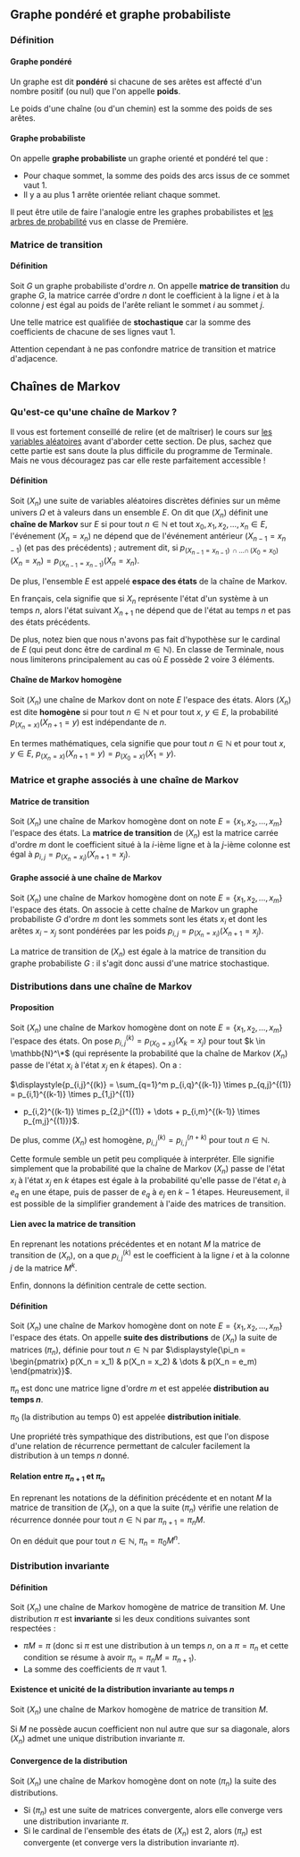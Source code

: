 ## Graphe pondéré et graphe probabiliste

### Définition

<bubble variant="formula">

#### Graphe pondéré

Un graphe est dit **pondéré** si chacune de ses arêtes est affecté d'un nombre positif (ou nul) que l'on appelle
**poids**.

Le poids d'une chaîne (ou d'un chemin) est la somme des poids de ses arêtes.

</bubble>

<bubble variant="formula">

#### Graphe probabiliste

On appelle **graphe probabiliste** un graphe orienté et pondéré tel que :

* Pour chaque sommet, la somme des poids des arcs issus de ce sommet vaut $1$.
* Il y a au plus $1$ arrête orientée reliant chaque sommet.

</bubble>

Il peut être utile de faire l'analogie entre les graphes probabilistes
et [les arbres de probabilité](/cours/premiere/probabilites/#2-arbre-de-probabilit%C3%A9) vus en classe de Première.

### Matrice de transition

<bubble variant="formula">

#### Définition

Soit $G$ un graphe probabiliste d'ordre $n$. On appelle **matrice de transition** du graphe $G$, la matrice carrée
d'ordre $n$ dont le coefficient à la ligne $i$ et à la colonne $j$ est égal au poids de l'arête reliant le sommet $i$ au
sommet $j$.

Une telle matrice est qualifiée de **stochastique** car la somme des coefficients de chacune de ses lignes vaut $1$.

</bubble>

Attention cependant à ne pas confondre matrice de transition et matrice d'adjacence.

## Chaînes de Markov

### Qu'est-ce qu'une chaîne de Markov ?

Il vous est fortement conseillé de relire (et de maîtriser) le cours
sur [les variables aléatoires](/cours/terminale/variables-aleatoires-concentration-grands-nombres/) avant d'aborder
cette section. De plus, sachez que cette partie est sans doute la plus difficile du programme de Terminale. Mais ne vous
découragez pas car elle reste parfaitement accessible !

<bubble variant="formula">

#### Définition

Soit $(X_n)$ une suite de variables aléatoires discrètes définies sur un même univers $\Omega$ et à valeurs dans un
ensemble $E$. On dit que $(X_n)$ définit une **chaîne de Markov** sur $E$ si pour tout $n \in \mathbb{N}$ et tout $x_0,
x_1, x_2, \dots, x_n \in E$, l'événement $(X_n = x_n)$ ne dépend que de l'événement antérieur $(X_{n-1} = x_{n-1})$ (et
pas des précédents) ; autrement dit, si $p_{(X_{n-1} = x_{n-1}) \, \cap \dots \cap \, (X_0 = x_0)}(X_n = x_n) = p_{(X_
{n-1} = x_{n-1})}(X_n = x_n)$.

De plus, l'ensemble $E$ est appelé **espace des états** de la chaîne de Markov.

</bubble>

En français, cela signifie que si $X_n$ représente l'état d'un système à un temps $n$, alors l'état suivant $X_{n+1}$ ne
dépend que de l'état au temps $n$ et pas des états précédents.

De plus, notez bien que nous n'avons pas fait d'hypothèse sur le cardinal de $E$ (qui peut donc être de cardinal $m \in
\mathbb{N}$). En classe de Terminale, nous nous limiterons principalement au cas où $E$ possède $2$ voire $3$ éléments.

<bubble variant="formula">

#### Chaîne de Markov homogène

Soit $(X_n)$ une chaîne de Markov dont on note $E$ l'espace des états. Alors $(X_n)$ est dite **homogène** si pour tout
$n \in \mathbb{N}$ et pour tout $x$, $y \in E$, la probabilité $p_{(X_n = x)}(X_{n+1} = y)$ est indépendante de $n$.

En termes mathématiques, cela signifie que pour tout $n \in \mathbb{N}$ et pour tout $x$, $y \in E$, $p_{(X_n = x)}(X_
{n+1} = y) = p_{(X_0 = x)}(X_1 = y)$.

</bubble>

### Matrice et graphe associés à une chaîne de Markov

<bubble variant="formula">

#### Matrice de transition

Soit $(X_n)$ une chaîne de Markov homogène dont on note $E = \{x_1, x_2, \dots, x_m\}$ l'espace des états. La **matrice
de transition** de $(X_n)$ est la matrice carrée d'ordre $m$ dont le coefficient situé à la $i$-ième ligne et à la
$j$-ième colonne est égal à $p_{i,j} = p_{(X_n = x_i)}(X_{n+1} = x_j)$.

</bubble>

<bubble variant="formula">

#### Graphe associé à une chaîne de Markov

Soit $(X_n)$ une chaîne de Markov homogène dont on note $E = \{x_1, x_2, \dots, x_m\}$ l'espace des états. On associe à
cette chaîne de Markov un graphe probabiliste $G$ d'ordre $m$ dont les sommets sont les états $x_i$ et dont les arêtes
$x_i - x_j$ sont pondérées par les poids $p_{i,j} = p_{(X_n = x_i)}(X_{n+1} = x_j)$.

La matrice de transition de $(X_n)$ est égale à la matrice de transition du graphe probabiliste $G$ : il s'agit donc
aussi d'une matrice stochastique.

</bubble>

### Distributions dans une chaîne de Markov

<bubble variant="formula">

#### Proposition

Soit $(X_n)$ une chaîne de Markov homogène dont on note $E = \{x_1, x_2, \dots, x_m\}$ l'espace des états. On pose $p_
{i,j}^{(k)} = p_{(X_0 = x_i)}(X_k = x_j)$ pour tout $k \in \mathbb{N}^\*$ (qui représente la probabilité que la chaîne
de Markov $(X_n)$ passe de l'état $x_i$ à l'état $x_j$ en $k$ étapes). On a :

$\displaystyle{p_{i,j}^{(k)} = \sum_{q=1}^m p_{i,q}^{(k-1)} \times p_{q,j}^{(1)} = p_{i,1}^{(k-1)} \times p_{1,j}^{(1)}
+ p_{i,2}^{(k-1)} \times p_{2,j}^{(1)} + \dots + p_{i,m}^{(k-1)} \times p_{m,j}^{(1)}}$.

De plus, comme $(X_n)$ est homogène, $p_{i,j}^{(k)} = p_{i,j}^{(n+k)}$ pour tout $n \in \mathbb{N}$.

</bubble>

Cette formule semble un petit peu compliquée à interpréter. Elle signifie simplement que la probabilité que la chaîne de
Markov $(X_n)$ passe de l'état $x_i$ à l'état $x_j$ en $k$ étapes est égale à la probabilité qu'elle passe de l'état
$e_i$ à $e_q$ en une étape, puis de passer de $e_q$ à $e_j$ en $k-1$ étapes. Heureusement, il est possible de la
simplifier grandement à l'aide des matrices de transition.

<bubble variant="formula">

#### Lien avec la matrice de transition

En reprenant les notations précédentes et en notant $M$ la matrice de transition de $(X_n)$, on a que $p_{i,j}^{(k)}$
est le coefficient à la ligne $i$ et à la colonne $j$ de la matrice $M^k$.

</bubble>

Enfin, donnons la définition centrale de cette section.

<bubble variant="formula" content-width="big">

#### Définition

Soit $(X_n)$ une chaîne de Markov homogène dont on note $E = \{x_1, x_2, \dots, x_m\}$ l'espace des états. On appelle
**suite des distributions** de $(X_n)$ la suite de matrices $(\pi_n)$, définie pour tout $n \in \mathbb{N}$ par
$\displaystyle{\pi_n = \begin{pmatrix} p(X_n = x_1) & p(X_n = x_2) & \dots & p(X_n = e_m) \end{pmatrix}}$.

$\pi_n$ est donc une matrice ligne d'ordre $m$ et est appelée **distribution au temps $n$**.

$\pi_0$ (la distribution au temps $0$) est appelée **distribution initiale**.

</bubble>

Une propriété très sympathique des distributions, est que l'on dispose d'une relation de récurrence permettant de
calculer facilement la distribution à un temps $n$ donné.

<bubble variant="formula">

#### Relation entre $\pi_{n+1}$ et $\pi_n$

En reprenant les notations de la définition précédente et en notant $M$ la matrice de transition de $(X_n)$, on a que la
suite $(\pi_n)$ vérifie une relation de récurrence donnée pour tout $n \in \mathbb{N}$ par $\pi_{n+1} = \pi_n M$.

On en déduit que pour tout $n \in \mathbb{N}$, $\pi_n = \pi_0 M^n$.

</bubble>

### Distribution invariante

<bubble variant="formula">

#### Définition

Soit $(X_n)$ une chaîne de Markov homogène de matrice de transition $M$. Une distribution $\pi$ est **invariante** si
les deux conditions suivantes sont respectées :

* $\displaystyle{\pi M = \pi}$ (donc si $\pi$ est une distribution à un temps $n$, on a $\pi = \pi_n$ et cette condition
  se résume à avoir $\pi_n = \pi_n M = \pi_{n+1}$).
* La somme des coefficients de $\pi$ vaut $1$.

</bubble>

<bubble variant="formula">

#### Existence et unicité de la distribution invariante au temps $n$

Soit $(X_n)$ une chaîne de Markov homogène de matrice de transition $M$.

Si $M$ ne possède aucun coefficient non nul autre que sur sa diagonale, alors $(X_n)$ admet une unique distribution
invariante $\pi$.

</bubble>

<bubble variant="formula">

#### Convergence de la distribution

Soit $(X_n)$ une chaîne de Markov homogène dont on note $(\pi_n)$ la suite des distributions.

* Si $(\pi_n)$ est une suite de matrices convergente, alors elle converge vers une distribution invariante $\pi$.
* Si le cardinal de l'ensemble des états de $(X_n)$ est $2$, alors $(\pi_n)$ est convergente (et converge vers la
  distribution invariante $\pi$).

</bubble>
